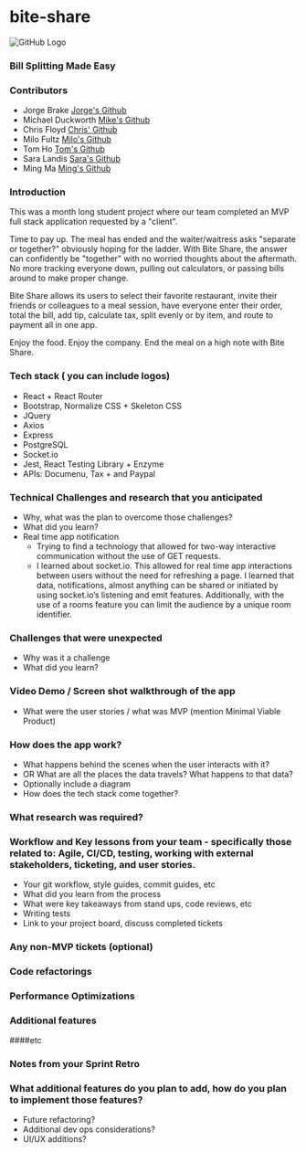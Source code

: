 # bite-share
![GitHub Logo](https://drive.google.com/uc?export=view&id=1v3i0H4FXavDUyJsgGL-tfBST0Vqo2W6h)

### Bill Splitting Made Easy
### Contributors
* Jorge Brake [Jorge's Github](https://github.com/jabrake)
* Michael Duckworth [Mike's Github](https://github.com/dworthm)
* Chris Floyd [Chris' Github](https://github.com/milofultz)
* Milo Fultz [Milo's Github](https://github.com/pplexed)
* Tom Ho [Tom's Github](https://github.com/TomHo521)
* Sara Landis [Sara's Github](https://github.com/saralandis)
* Ming Ma [Ming's Github](https://github.com/MingHacker)

### Introduction
This was a month long student project where our team completed an MVP full stack application requested by a "client".

Time to pay up. The meal has ended and the waiter/waitress asks "separate or together?" obviously hoping for the ladder. With Bite Share, the answer can confidently be "together" with no worried thoughts about the aftermath. No more tracking everyone down, pulling out calculators, or passing bills around to make proper change.

Bite Share allows its users to select their favorite restaurant, invite their friends or colleagues to a meal session, have everyone enter their order, total the bill, add tip, calculate tax, split evenly or by item, and route to payment all in one app.

Enjoy the food. Enjoy the company. End the meal on a high note with Bite Share.

### Tech stack ( you can include logos)
* React + React Router
* Bootstrap, Normalize CSS + Skeleton CSS
* JQuery
* Axios
* Express
* PostgreSQL
* Socket.io
* Jest, React Testing Library + Enzyme
* APIs: Documenu, Tax + and Paypal

### Technical Challenges and research that you anticipated
* Why, what was the plan to overcome those challenges?
* What did you learn?
* Real time app notification
  * Trying to find a technology that allowed for two-way interactive communication without the use of GET requests.
  * I learned about socket.io. This allowed for real time app interactions between users without the need for refreshing a page. I learned that data, notifications, almost anything can be shared or initiated by using socket.io’s listening and emit features. Additionally, with the use of a rooms feature you can limit the audience by a unique room identifier.  
### Challenges that were unexpected
* Why was it a challenge
* What did you learn?
### Video Demo / Screen shot walkthrough of the app
* What were the user stories /  what was MVP (mention Minimal Viable Product)
### How does the app work?
* What happens behind the scenes when the user interacts with it?
* OR What are all the places the data travels?  What happens to that data?
* Optionally include a diagram
* How does the tech stack come together?
### What research was required?
### Workflow and Key lessons from your team - specifically those related to: Agile, CI/CD, testing, working with external stakeholders, ticketing, and user stories.
* Your git workflow, style guides, commit guides, etc
* What did you learn from the process
* What were key takeaways from stand ups, code reviews, etc
* Writing tests
* Link to your project board, discuss completed tickets
### Any non-MVP tickets (optional)
### Code refactorings
### Performance Optimizations
### Additional features
####etc
### Notes from your Sprint Retro
### What additional features do you plan to add, how do you plan to implement those features?
* Future refactoring?
* Additional dev ops considerations?
* UI/UX additions?
